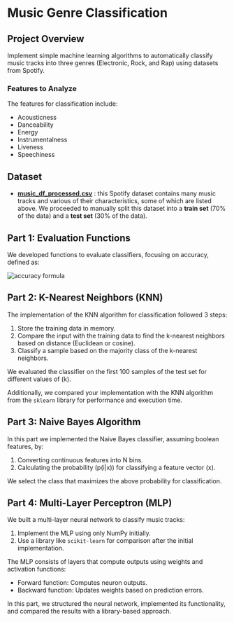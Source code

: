# Music Genre Classification

## Project Overview
Implement simple machine learning algorithms to automatically classify music tracks into three genres (Electronic, Rock, and Rap) using datasets from Spotify.

### Features to Analyze
The features for classification include:
- Acousticness
- Danceability
- Energy
- Instrumentalness
- Liveness
- Speechiness

## Dataset
- **[music_df_processed.csv](music_df_processed.csv)** : this Spotify dataset contains many music tracks and various of their characteristics, some of which are listed above. We proceeded to manually split this dataset into a **train set** (70% of the data) and a **test set** (30% of the data).

## Part 1: Evaluation Functions
We developed functions to evaluate classifiers, focusing on accuracy, defined as:

![accuracy formula](https://latex.codecogs.com/png.latex?\text{accuracy}%20=%20\frac{\text{correct%20predictions}}{\text{total%20samples}})

## Part 2: K-Nearest Neighbors (KNN)
The implementation of the KNN algorithm for classification followed 3 steps:
1. Store the training data in memory.
2. Compare the input with the training data to find the k-nearest neighbors based on distance (Euclidean or cosine).
3. Classify a sample based on the majority class of the k-nearest neighbors.

We evaluated the classifier on the first 100 samples of the test set for different values of \(k\).

Additionally, we compared your implementation with the KNN algorithm from the `sklearn` library for performance and execution time.

## Part 3: Naive Bayes Algorithm
In this part we implemented the Naive Bayes classifier, assuming boolean features, by:
1. Converting continuous features into N bins.
2. Calculating the probability \(p(i|x)\) for classifying a feature vector \(x\).

We select the class that maximizes the above probability for classification.

## Part 4: Multi-Layer Perceptron (MLP)
We built a multi-layer neural network to classify music tracks:
1. Implement the MLP using only NumPy initially.
2. Use a library like `scikit-learn` for comparison after the initial implementation.

The MLP consists of layers that compute outputs using weights and activation functions:
- Forward function: Computes neuron outputs.
- Backward function: Updates weights based on prediction errors.

In this part, we structured the neural network, implemented its functionality, and compared the results with a library-based approach.
